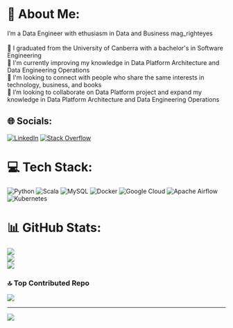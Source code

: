 # 💫 About Me:
I’m a Data Engineer with ethusiasm in Data and Business mag_righteyes<br><br>    💬 I graduated from the University of Canberra with a bachelor's in Software Engineering<br>    🌱 I'm currently improving my knowledge in Data Platform Architecture and Data Engineering Operations<br>    🔭 I'm looking to connect with people who share the same interests in technology, business, and books<br>    👯 I’m looking to collaborate on Data Platform project and expand my knowledge in Data Platform Architecture and Data Engineering Operations<br>


## 🌐 Socials:
[![LinkedIn](https://img.shields.io/badge/LinkedIn-%230077B5.svg?logo=linkedin&logoColor=white)](https://linkedin.com/in/tuan-anh-vincent-nguyen) [![Stack Overflow](https://img.shields.io/badge/-Stackoverflow-FE7A16?logo=stack-overflow&logoColor=white)](https://stackoverflow.com/users/10679984)

# 💻 Tech Stack:
![Python](https://img.shields.io/badge/python-3670A0?style=for-the-badge&logo=python&logoColor=ffdd54) ![Scala](https://img.shields.io/badge/scala-%23DC322F.svg?style=for-the-badge&logo=scala&logoColor=white) ![MySQL](https://img.shields.io/badge/mysql-%2300f.svg?style=for-the-badge&logo=mysql&logoColor=white) ![Docker](https://img.shields.io/badge/docker-%230db7ed.svg?style=for-the-badge&logo=docker&logoColor=white) ![Google Cloud](https://img.shields.io/badge/Google%20Cloud-%234285F4.svg?style=for-the-badge&logo=google-cloud&logoColor=white) ![Apache Airflow](https://img.shields.io/badge/Apache%20Airflow-017CEE?style=for-the-badge&logo=Apache%20Airflow&logoColor=white) ![Kubernetes](https://img.shields.io/badge/kubernetes-%23326ce5.svg?style=for-the-badge&logo=kubernetes&logoColor=white)
# 📊 GitHub Stats:
![](https://github-readme-stats.vercel.app/api?username=tuananh8497&theme=dark&hide_border=false&include_all_commits=true&count_private=false)<br/>
![](https://github-readme-streak-stats.herokuapp.com/?user=tuananh8497&theme=dark&hide_border=false)<br/>
![](https://github-readme-stats.vercel.app/api/top-langs/?username=tuananh8497&theme=dark&hide_border=false&include_all_commits=true&count_private=false&layout=compact)

### 🔝 Top Contributed Repo
![](https://github-contributor-stats.vercel.app/api?username=tuananh8497&limit=5&theme=dark&combine_all_yearly_contributions=true)

---
[![](https://visitcount.itsvg.in/api?id=tuananh8497&icon=0&color=0)](https://visitcount.itsvg.in)
